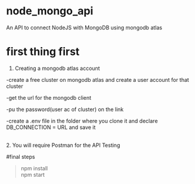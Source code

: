# node_mongo_api
An API to connect NodeJS with MongoDB using mongodb atlas
<br>
# first thing first
1. Creating a mongodb atlas account<br>
<p>-create a free cluster on mongodb atlas and create a user account for that cluster</p> 
<p>-get the url for the mongodb client </p> 
<p>-pu the password(user ac of cluster) on the link </p> 
<p>-create a .env file in the folder where you clone it and declare DB_CONNECTION = URL and save it </p> 
<br>
2. You will require Postman for the API Testing

#final steps
> npm install<br>
> npm start

